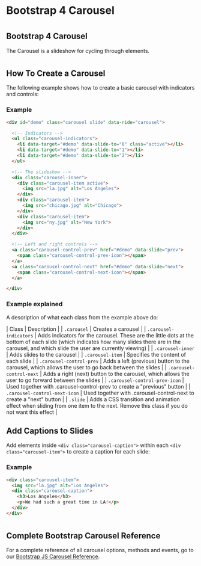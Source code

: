 Bootstrap 4 Carousel
====================

#  

Bootstrap 4 Carousel
--------------------

The Carousel is a slideshow for cycling through elements.

#  

How To Create a Carousel
------------------------

The following example shows how to create a basic carousel with indicators and controls:

### Example

``` html
<div id="demo" class="carousel slide" data-ride="carousel">

  <!-- Indicators -->
  <ul class="carousel-indicators">
    <li data-target="#demo" data-slide-to="0" class="active"></li>
    <li data-target="#demo" data-slide-to="1"></li>
    <li data-target="#demo" data-slide-to="2"></li>
  </ul>

  <!-- The slideshow -->
  <div class="carousel-inner">
    <div class="carousel-item active">
      <img src="la.jpg" alt="Los Angeles">
    </div>
    <div class="carousel-item">
      <img src="chicago.jpg" alt="Chicago">
    </div>
    <div class="carousel-item">
      <img src="ny.jpg" alt="New York">
    </div>
  </div>

  <!-- Left and right controls -->
  <a class="carousel-control-prev" href="#demo" data-slide="prev">
    <span class="carousel-control-prev-icon"></span>
  </a>
  <a class="carousel-control-next" href="#demo" data-slide="next">
    <span class="carousel-control-next-icon"></span>
  </a>

</div>
```

### Example explained

A description of what each class from the example above do:

| Class | Description |
| `.carousel` | Creates a carousel |
| `.carousel-indicators` | Adds indicators for the carousel. These are the little dots at the bottom of each slide (which indicates how many slides there are in the carousel, and which slide the user are currently viewing) |
| `.carousel-inner` | Adds slides to the carousel |
| `.carousel-item` | Specifies the content of each slide |
| `.carousel-control-prev` | Adds a left (previous) button to the carousel, which allows the user to go back between the slides |
| `.carousel-control-next` | Adds a right (next) button to the carousel, which allows the user to go forward between the slides |
| `.carousel-control-prev-icon` | Used together with .carousel-control-prev to create a "previous" button |
| `.carousel-control-next-icon` | Used together with .carousel-control-next to create a "next" button |
| `.slide` | Adds a CSS transition and animation effect when sliding from one item to the next. Remove this class if you do not want this effect |

Add Captions to Slides
----------------------

Add elements inside `<div class="carousel-caption">` within each `<div class="carousel-item">` to create a caption for each slide:

### Example

``` html
<div class="carousel-item">
  <img src="la.jpg" alt="Los Angeles">
  <div class="carousel-caption">
    <h3>Los Angeles</h3>
    <p>We had such a great time in LA!</p>
  </div>
</div>
```

#  

Complete Bootstrap Carousel Reference
-------------------------------------

For a complete reference of all carousel options, methods and events, go to our [Bootstrap JS Carousel Reference](https://www.w3schools.com/bootstrap4/bootstrap_ref_js_carousel.asp).